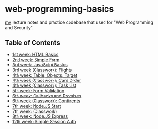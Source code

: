 # web-programming-basics

[my](https://github.com/sadykhzadeh) lecture notes and practice codebase that
used for "Web Programming and Security".

## Table of Contents

- [1st week: HTML Basics](https://sadykhzadeh.github.io/web-programming-basics/1-html-basics)
- [2nd week: Simple Form](https://sadykhzadeh.github.io/web-programming-basics/2-simple-form)
- [3rd week: JavaScipt Basics](https://sadykhzadeh.github.io/web-programming-basics/3-javascript-basics)
- [3rd week (Classwork): Flights](https://sadykhzadeh.github.io/web-programming-basics/3.2-classwork-flights)
- [4th week: Table, Objects, Target](https://sadykhzadeh.github.io/web-programming-basics/4-table-objects-target)
- [4th week (Classwork): Card Order](https://sadykhzadeh.github.io/web-programming-basics/4.2-card-order)
- [4th week (Classwork): Task List](https://sadykhzadeh.github.io/web-programming-basics/4.3-task-list)
- [5th week: Form Validation](https://sadykhzadeh.github.io/web-programming-basics/5-form-validation)
- [6th week: Callbacks and Promises](https://sadykhzadeh.github.io/web-programming-basics/6-callbacks-promises)
- [6th week (Classwork): Continents](https://sadykhzadeh.github.io/web-programming-basics/6.2-classwork-continents)
- [7th week: Node.JS Start](https://github.com/sadykhzadeh/web-programming-basics/tree/master/7-nodejs-start)
- [7th week: (Classwork)](https://github.com/sadykhzadeh/web-programming-basics/tree/master/7.2-task)
- [8th week: Node.JS Express](https://github.com/sadykhzadeh/web-programming-basics/tree/master/8-express)
- [12th week: Simple Session Auth](https://github.com/sadykhzadeh/web-programming-basics/tree/master/12-simple-session-auth)
